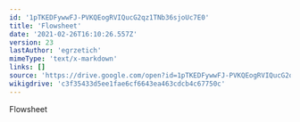 ```yaml
---
id: '1pTKEDFywwFJ-PVKQEogRVIQucG2qz1TNb36sjoUc7E0'
title: 'Flowsheet'
date: '2021-02-26T16:10:26.557Z'
version: 23
lastAuthor: 'egrzetich'
mimeType: 'text/x-markdown'
links: []
source: 'https://drive.google.com/open?id=1pTKEDFywwFJ-PVKQEogRVIQucG2qz1TNb36sjoUc7E0'
wikigdrive: 'c3f35433d5ee1fae6cf6643ea463cdcb4c67750c'
---
```

Flowsheet
